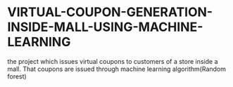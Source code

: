 # VIRTUAL-COUPON-GENERATION-INSIDE-MALL-USING-MACHINE-LEARNING
the project which issues virtual coupons to customers of a store inside a mall. That coupons are issued through machine learning algorithm(Random forest)
